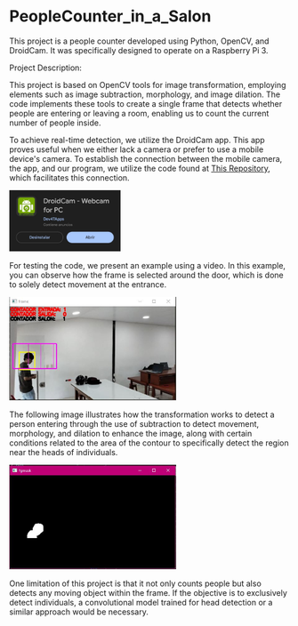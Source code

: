 # PeopleCounter_in_a_Salon
This project is a people counter developed using Python, OpenCV, and DroidCam. It was specifically designed to operate on a Raspberry Pi 3.

Project Description:

This project is based on OpenCV tools for image transformation, employing elements such as image subtraction, morphology, and image dilation. The code implements these tools to create a single frame that detects whether people are entering or leaving a room, enabling us to count the current number of people inside.

To achieve real-time detection, we utilize the DroidCam app. This app proves useful when we either lack a camera or prefer to use a mobile device's camera. To establish the connection between the mobile camera, the app, and our program, we utilize the code found at [This Repository](https://github.com/cardboardcode/droidcam_simple_setup), which facilitates this connection.

<img src="https://github.com/JuanHoKKeR/PeopleCounter_in_a_Salon/blob/main/imagenApp.jpg?raw=true" alt="Image App" width="200">

For testing the code, we present an example using a video. In this example, you can observe how the frame is selected around the door, which is done to solely detect movement at the entrance.

<img src="https://github.com/JuanHoKKeR/PeopleCounter_in_a_Salon/blob/main/ContadorframeVideo.JPG?raw=true" alt="Image Counter" width="300">

The following image illustrates how the transformation works to detect a person entering through the use of subtraction to detect movement, morphology, and dilation to enhance the image, along with certain conditions related to the area of the contour to specifically detect the region near the heads of individuals.

<img src="https://github.com/JuanHoKKeR/PeopleCounter_in_a_Salon/blob/main/ContadorSustraccionVideo.JPG?raw=true" alt="Image CounterTransformation" width="300">

One limitation of this project is that it not only counts people but also detects any moving object within the frame. If the objective is to exclusively detect individuals, a convolutional model trained for head detection or a similar approach would be necessary.
